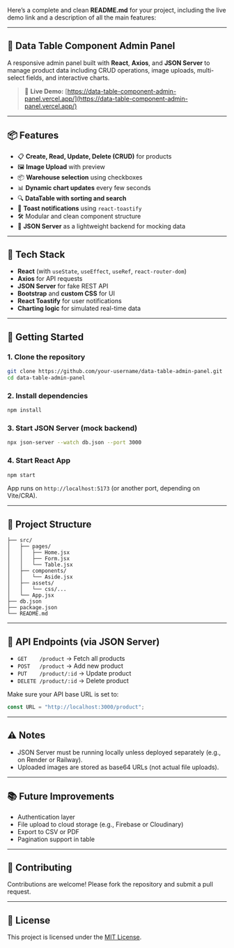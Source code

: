 Here’s a complete and clean **README.md** for your project, including the live demo link and a description of all the main features:

---

## 🧾 Data Table Component Admin Panel

A responsive admin panel built with **React**, **Axios**, and **JSON Server** to manage product data including CRUD operations, image uploads, multi-select fields, and interactive charts.

> 🔗 **Live Demo:** [https://data-table-component-admin-panel.vercel.app/](https://data-table-component-admin-panel.vercel.app/)

---

## 📦 Features

* 📋 **Create, Read, Update, Delete (CRUD)** for products
* 🖼️ **Image Upload** with preview
* 📦 **Warehouse selection** using checkboxes
* 📊 **Dynamic chart updates** every few seconds
* 🔍 **DataTable with sorting and search**
* 📢 **Toast notifications** using `react-toastify`
* 🛠️ Modular and clean component structure
* 🚀 **JSON Server** as a lightweight backend for mocking data

---

## 🧰 Tech Stack

* **React** (with `useState`, `useEffect`, `useRef`, `react-router-dom`)
* **Axios** for API requests
* **JSON Server** for fake REST API
* **Bootstrap** and **custom CSS** for UI
* **React Toastify** for user notifications
* **Charting logic** for simulated real-time data

---

## 🚀 Getting Started

### 1. Clone the repository

```bash
git clone https://github.com/your-username/data-table-admin-panel.git
cd data-table-admin-panel
```

### 2. Install dependencies

```bash
npm install
```

### 3. Start JSON Server (mock backend)

```bash
npx json-server --watch db.json --port 3000
```

### 4. Start React App

```bash
npm start
```

App runs on `http://localhost:5173` (or another port, depending on Vite/CRA).

---

## 📁 Project Structure

```
├── src/
│   ├── pages/
│   │   ├── Home.jsx
│   │   ├── Form.jsx
│   │   └── Table.jsx
│   ├── components/
│   │   └── Aside.jsx
│   ├── assets/
│   │   └── css/...
│   └── App.jsx
├── db.json
├── package.json
└── README.md
```

---

## 📌 API Endpoints (via JSON Server)

* `GET    /product` → Fetch all products
* `POST   /product` → Add new product
* `PUT    /product/:id` → Update product
* `DELETE /product/:id` → Delete product

Make sure your API base URL is set to:

```js
const URL = "http://localhost:3000/product";
```

---

## ⚠️ Notes

* JSON Server must be running locally unless deployed separately (e.g., on Render or Railway).
* Uploaded images are stored as base64 URLs (not actual file uploads).

---

## 📚 Future Improvements

* Authentication layer
* File upload to cloud storage (e.g., Firebase or Cloudinary)
* Export to CSV or PDF
* Pagination support in table

---

## 🤝 Contributing

Contributions are welcome! Please fork the repository and submit a pull request.

---

## 📜 License

This project is licensed under the [MIT License](LICENSE).


